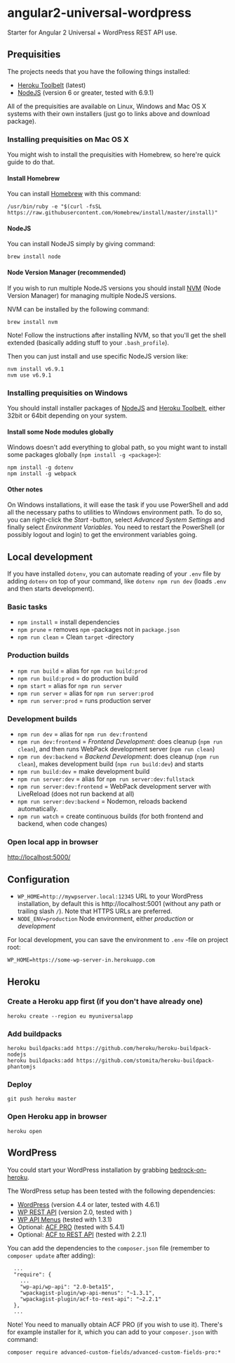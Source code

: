 # angular2-universal-wordpress

Starter for Angular 2 Universal + WordPress REST API use.

## Prequisities

The projects needs that you have the following things installed:

- [Heroku Toolbelt](https://toolbelt.heroku.com/) (latest)
- [NodeJS](https://nodejs.org/) (version 6 or greater, tested with 6.9.1)

All of the prequisities are available on Linux, Windows and Mac OS X systems with their own installers (just go to links above and download package).

### Installing prequisities on Mac OS X

You might wish to install the prequisities with Homebrew, so here're quick guide to do that.

#### Install Homebrew

You can install [Homebrew](http://brew.sh/) with this command:

```
/usr/bin/ruby -e "$(curl -fsSL https://raw.githubusercontent.com/Homebrew/install/master/install)"
```

#### NodeJS

You can install NodeJS simply by giving command:

```
brew install node
```

#### Node Version Manager (recommended)

If you wish to run multiple NodeJS versions you should install [NVM](https://github.com/creationix/nvm) (Node Version Manager) for managing multiple NodeJS versions.

NVM can be installed by the following command:

```
brew install nvm
```

Note! Follow the instructions after installing NVM, so that you'll get the shell extended (basically adding stuff to your `.bash_profile`).

Then you can just install and use specific NodeJS version like:

```
nvm install v6.9.1
nvm use v6.9.1
```

### Installing prequisities on Windows

You should install installer packages of [NodeJS](https://nodejs.org/en/download/current/) and [Heroku Toolbelt](https://toolbelt.heroku.com/windows), either 32bit or 64bit depending on your system.

#### Install some Node modules globally

Windows doesn't add everything to global path, so you might want to install some packages globally (`npm install -g <package>`):

```
npm install -g dotenv
npm install -g webpack
```

#### Other notes

On Windows installations, it will ease the task if you use PowerShell and add all the necessary paths to utilities to Windows environment path. To do so, you can right-click the *Start* -button, select *Advanced System Settings* and finally select *Environment Variables*. You need to restart the PowerShell (or possibly logout and login) to get the environment variables going.

## Local development

If you have installed `dotenv`, you can automate reading of your `.env` file by adding `dotenv` on top of your command, like `dotenv npm run dev` (loads `.env` and then starts development).

### Basic tasks

- `npm install` = install dependencies
- `npm prune` = removes `npm` -packages not in `package.json`
- `npm run clean` = Clean `target` -directory

### Production builds

- `npm run build` = alias for `npm run build:prod`
- `npm run build:prod` = do production build
- `npm start` = alias for `npm run server`
- `npm run server` = alias for `npm run server:prod`
- `npm run server:prod` = runs production server

### Development builds

- `npm run dev` = alias for `npm run dev:frontend`
- `npm run dev:frontend` = *Frontend Development*: does cleanup (`npm run clean`), and then runs WebPack development server (`npm run clean`)
- `npm run dev:backend` = *Backend Development*: does cleanup (`npm run clean`), makes development build (`npm run build:dev`) and starts 
- `npm run build:dev` = make development build
- `npm run server:dev` = alias for `npm run server:dev:fullstack`
- `npm run server:dev:frontend` = WebPack development server with LiveReload (does not run backend at all)
- `npm run server:dev:backend` = Nodemon, reloads backend automatically.
- `npm run watch` = create continuous builds (for both frontend and backend, when code changes)

### Open local app in browser

[http://localhost:5000/](http://localhost:5000/)

## Configuration

- `WP_HOME=http://mywpserver.local:12345` URL to your WordPress installation, by default this is http://localhost:5001 (without any path or trailing slash `/`). Note that HTTPS URLs are preferred.
- `NODE_ENV=production` Node environment, either *production* or *development*

For local development, you can save the environment to `.env` -file on project root:

```
WP_HOME=https://some-wp-server-in.herokuapp.com
```

## Heroku

### Create a Heroku app first (if you don't have already one)

```
heroku create --region eu myuniversalapp
```

### Add buildpacks

```
heroku buildpacks:add https://github.com/heroku/heroku-buildpack-nodejs
heroku buildpacks:add https://github.com/stomita/heroku-buildpack-phantomjs
```

### Deploy

```
git push heroku master
```

### Open Heroku app in browser

```
heroku open
```

## WordPress

You could start your WordPress installation by grabbing [bedrock-on-heroku](https://github.com/frc/bedrock-on-heroku).

The WordPress setup has been tested with the following dependencies:

- [WordPress](https://wordpress.org/) (version 4.4 or later, tested with 4.6.1)
- [WP REST API](http://v2.wp-api.org/) (version 2.0, tested with )
- [WP API Menus](https://wordpress.org/plugins/wp-api-menus/) (tested with 1.3.1)
- Optional: [ACF PRO](https://www.advancedcustomfields.com/pro/) (tested with 5.4.1)
- Optional: [ACF to REST API](https://wordpress.org/plugins/acf-to-rest-api/) (tested with 2.2.1)

You can add the dependencies to the `composer.json` file (remember to `composer update` after adding):

```
  ...
  "require": {
    ...
    "wp-api/wp-api": "2.0-beta15",
    "wpackagist-plugin/wp-api-menus": "~1.3.1",
    "wpackagist-plugin/acf-to-rest-api": "~2.2.1"
  },
  ...
```

Note! You need to manually obtain ACF PRO (if you wish to use it). There's for example installer for it, which you can add to your `composer.json` with command:

```
composer require advanced-custom-fields/advanced-custom-fields-pro:*
```